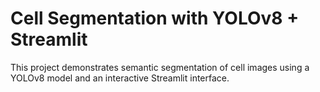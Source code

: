 # Cell Segmentation with YOLOv8 + Streamlit

This project demonstrates semantic segmentation of cell images using a YOLOv8 model and an interactive Streamlit interface.
